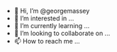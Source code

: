 - 👋 Hi, I’m @georgemassey
- 👀 I’m interested in ...
- 🌱 I’m currently learning ...
- 💞️ I’m looking to collaborate on ...
- 📫 How to reach me ...

<!---
georgemassey/georgemassey is a ✨ special ✨ repository because its `README.md` (this file) appears on your GitHub profile.
You can click the Preview link to take a look at your changes.
--->

